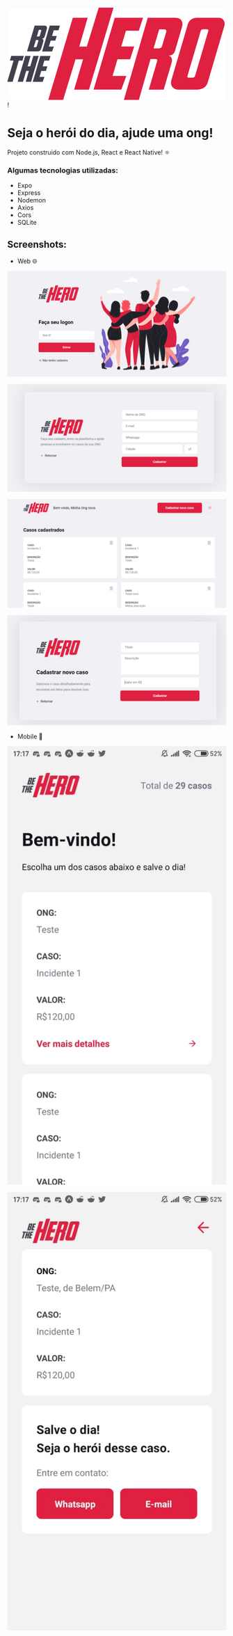 ![BeTheHero](https://raw.githubusercontent.com/PhilipiMagalhaes/Be_The_Hero/9bb02e07ec1c913e857646016c2cf8b328bd8d70/frontend/src/assets/logo.svg)!
# Seja o herói do dia, ajude uma ong!

Projeto construido com Node.js, React e React Native! ⚛

### Algumas tecnologias utilizadas:
- Expo
- Express
- Nodemon
- Axios
- Cors
- SQLite

## Screenshots:
- Web 🌐

![Login](https://raw.githubusercontent.com/PhilipiMagalhaes/Be_The_Hero/master/screenshots/Login.PNG)

![Registro](https://raw.githubusercontent.com/PhilipiMagalhaes/Be_The_Hero/master/screenshots/Cadastro.PNG)

![Indice](https://raw.githubusercontent.com/PhilipiMagalhaes/Be_The_Hero/master/screenshots/Index.PNG)

![RegistroCaso](https://raw.githubusercontent.com/PhilipiMagalhaes/Be_The_Hero/master/screenshots/Novo%20caso.PNG)

- Mobile 📱

![IndiceMobile](https://raw.githubusercontent.com/PhilipiMagalhaes/Be_The_Hero/master/screenshots/IndexMobile.jpeg)

![CasoMobile](https://raw.githubusercontent.com/PhilipiMagalhaes/Be_The_Hero/master/screenshots/CasoMobile.jpeg)
